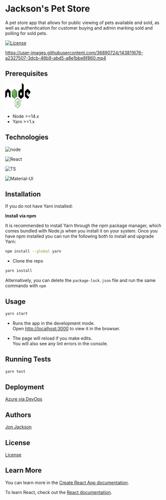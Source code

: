 # Jackson's Pet Store

A pet store app that allows for public viewing of pets available and sold, as well as authentication for customer buying and admin marking sold and polling for sold pets.

[![License](https://img.shields.io/badge/License-Apache_2.0-blue.svg)](https://opensource.org/licenses/Apache-2.0)

https://user-images.githubusercontent.com/36890724/143811676-a2327507-3dcb-46b9-abd5-a8e1bbe8f860.mp4

## Prerequisites

<a href="https://nodejs.org/en/"><img width=80 height=80 src="./logo.svg"></a>

* Node >=14.x
* Yarn >=1.x

## Technologies

![node](https://img.shields.io/badge/Node.js-43853D?style=for-the-badge&logo=node.js&logoColor=white)

![React](https://img.shields.io/badge/React-20232A?style=for-the-badge&logo=react&logoColor=61DAFB)

![TS](https://img.shields.io/badge/TypeScript-007ACC?style=for-the-badge&logo=typescript&logoColor=white)

![Material-UI](https://img.shields.io/badge/Material--UI-0081CB?style=for-the-badge&logo=material-ui&logoColor=white)

## Installation

If you do not have Yarn installed:

**Install via npm** 

It is recommended to install Yarn through the npm package manager, which comes bundled with Node.js when you install it on your system.
Once you have npm installed you can run the following both to install and upgrade Yarn:

```bash
npm install --global yarn
```

* Clone the repo

```bash
yarn install
```

Alternatively, you can delete the `package-lock.json` file and run the same commands with `npm`

## Usage
  
```bash
yarn start
```

- Runs the app in the development mode.\
Open [http://localhost:3000](http://localhost:3000) to view it in the browser.

- The page will reload if you make edits.\
You will also see any lint errors in the console.

## Running Tests

```bash
yarn test
```

## Deployment

[Azure via DevOps](https://pet-store-hca.azurewebsites.net)

## Authors

[Jon Jackson](http://github.com/ocskier)

## License

[License](LICENSE)
## Learn More

You can learn more in the [Create React App documentation](https://facebook.github.io/create-react-app/docs/getting-started).

To learn React, check out the [React documentation](https://reactjs.org/).
